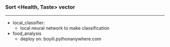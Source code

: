 ### Sort <Health, Taste> vector

***

- local_classifier:
	- local neural network to make classification
- food_analysis
	- deploy on: boyili.pythonanywhere.com
